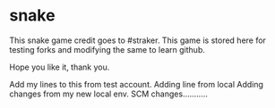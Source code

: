 # snake

This snake game credit goes to #straker. This game is stored here for testing forks and modifying the same to learn github.

Hope you like it, thank you.

Add my lines to this from test account. 
Adding line from local
Adding changes from my new local env.
SCM changes...........
